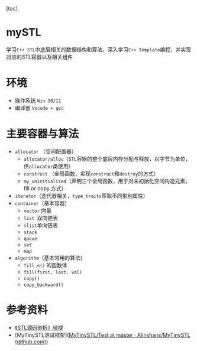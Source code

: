 [toc]

# mySTL

学习`C++ STL`中底层相关的数据结构和算法，深入学习`C++ Template`编程，并实现对应的STL容器以及相关组件

# 环境

* 操作系统 `Win 10/11` 
* 编译器 `Vscode + gcc`

# 主要容器与算法

* `allocator` （空间配置器）
  * `allocator/alloc`（`STL`容器的整个底层内存分配与释放，以字节为单位，供`allocator`类使用）
  * `construct`  （全局函数，实现`construct`和`destroy`的方式）
  * `my_uninitialized`（声明三个全局函数，用于对未初始化空间构造元素，fill or copy 方式）
* `iterator`（迭代器相关，`type_traits`萃取不同型别属性）
* `container`（基本容器）
  * `vector` 向量
  * `list `双向链表
  * `slist`单向链表
  * `stack`
  * `queue`
  * `set`
  * `map`
* `algorithm`（基本常用的算法）
  * `fill_n()` 的函数体
  * `fill(first, last, val)`
  * `copy()`
  * `copy_backward()`

# 参考资料

* [《STL源码剖析》侯捷](https://book.douban.com/subject/1110934/)
* [MyTinySTL测试框架]([MyTinySTL/Test at master · Alinshans/MyTinySTL (github.com)](https://github.com/Alinshans/MyTinySTL/tree/master/Test))
